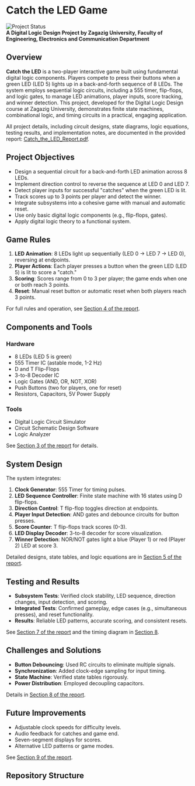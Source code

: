 # Catch the LED Game

![Project Status](https://img.shields.io/badge/status-complete-green)  
**A Digital Logic Design Project by Zagazig University, Faculty of Engineering, Electronics and Communication Department**

## Overview

**Catch the LED** is a two-player interactive game built using fundamental digital logic components. Players compete to press their buttons when a green LED (LED 5) lights up in a back-and-forth sequence of 8 LEDs. The system employs sequential logic circuits, including a 555 timer, flip-flops, and logic gates, to manage LED animations, player inputs, score tracking, and winner detection. This project, developed for the Digital Logic Design course at Zagazig University, demonstrates finite state machines, combinational logic, and timing circuits in a practical, engaging application.

All project details, including circuit designs, state diagrams, logic equations, testing results, and implementation notes, are documented in the provided report: [Catch_the_LED_Report.pdf](docs/Catch_the_LED_Report.pdf).

## Project Objectives

- Design a sequential circuit for a back-and-forth LED animation across 8 LEDs.
- Implement direction control to reverse the sequence at LED 0 and LED 7.
- Detect player inputs for successful "catches" when the green LED is lit.
- Track scores up to 3 points per player and detect the winner.
- Integrate subsystems into a cohesive game with manual and automatic reset.
- Use only basic digital logic components (e.g., flip-flops, gates).
- Apply digital logic theory to a functional system.

## Game Rules

1. **LED Animation**: 8 LEDs light up sequentially (LED 0 → LED 7 → LED 0), reversing at endpoints.
2. **Player Actions**: Each player presses a button when the green LED (LED 5) is lit to score a "catch."
3. **Scoring**: Scores range from 0 to 3 per player; the game ends when one or both reach 3 points.
4. **Reset**: Manual reset button or automatic reset when both players reach 3 points.

For full rules and operation, see [Section 4 of the report](docs/Catch_the_LED_Report.pdf#page=5).

## Components and Tools

### Hardware
- 8 LEDs (LED 5 is green)
- 555 Timer IC (astable mode, 1-2 Hz)
- D and T Flip-Flops
- 3-to-8 Decoder IC
- Logic Gates (AND, OR, NOT, XOR)
- Push Buttons (two for players, one for reset)
- Resistors, Capacitors, 5V Power Supply

### Tools
- Digital Logic Circuit Simulator
- Circuit Schematic Design Software
- Logic Analyzer

See [Section 3 of the report](docs/Catch_the_LED_Report.pdf#page=4) for details.

## System Design

The system integrates:
1. **Clock Generator**: 555 Timer for timing pulses.
2. **LED Sequence Controller**: Finite state machine with 16 states using D flip-flops.
3. **Direction Control**: T flip-flop toggles direction at endpoints.
4. **Player Input Detection**: AND gates and debounce circuits for button presses.
5. **Score Counter**: T flip-flops track scores (0-3).
6. **LED Display Decoder**: 3-to-8 decoder for score visualization.
7. **Winner Detection**: NOR/NOT gates light a blue (Player 1) or red (Player 2) LED at score 3.

Detailed designs, state tables, and logic equations are in [Section 5 of the report](docs/Catch_the_LED_Report.pdf#page=6).

## Testing and Results

- **Subsystem Tests**: Verified clock stability, LED sequence, direction changes, input detection, and scoring.
- **Integrated Tests**: Confirmed gameplay, edge cases (e.g., simultaneous presses), and reset functionality.
- **Results**: Reliable LED patterns, accurate scoring, and consistent resets.

See [Section 7 of the report](docs/Catch_the_LED_Report.pdf#page=17) and the timing diagram in [Section 8](docs/Catch_the_LED_Report.pdf#page=18).

## Challenges and Solutions

- **Button Debouncing**: Used RC circuits to eliminate multiple signals.
- **Synchronization**: Added clock-edge sampling for input timing.
- **State Machine**: Verified state tables rigorously.
- **Power Distribution**: Employed decoupling capacitors.

Details in [Section 8 of the report](docs/Catch_the_LED_Report.pdf#page=19).

## Future Improvements

- Adjustable clock speeds for difficulty levels.
- Audio feedback for catches and game end.
- Seven-segment displays for scores.
- Alternative LED patterns or game modes.

See [Section 9 of the report](docs/Catch_the_LED_Report.pdf#page=20).

## Repository Structure
